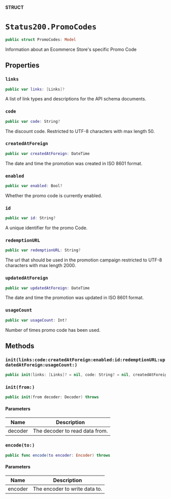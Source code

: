 **STRUCT**

# `Status200.PromoCodes`

```swift
public struct PromoCodes: Model
```

Information about an Ecommerce Store's specific Promo Code

## Properties
### `links`

```swift
public var links: [Links]?
```

A list of link types and descriptions for the API schema documents.

### `code`

```swift
public var code: String?
```

The discount code. Restricted to UTF-8 characters with max length 50.

### `createdAtForeign`

```swift
public var createdAtForeign: DateTime
```

The date and time the promotion was created in ISO 8601 format.

### `enabled`

```swift
public var enabled: Bool?
```

Whether the promo code is currently enabled.

### `id`

```swift
public var id: String?
```

A unique identifier for the promo Code.

### `redemptionURL`

```swift
public var redemptionURL: String?
```

The url that should be used in the promotion campaign restricted to UTF-8 characters with max length 2000.

### `updatedAtForeign`

```swift
public var updatedAtForeign: DateTime
```

The date and time the promotion was updated in ISO 8601 format.

### `usageCount`

```swift
public var usageCount: Int?
```

Number of times promo code has been used.

## Methods
### `init(links:code:createdAtForeign:enabled:id:redemptionURL:updatedAtForeign:usageCount:)`

```swift
public init(links: [Links]? = nil, code: String? = nil, createdAtForeign: Date? = nil, enabled: Bool? = nil, id: String? = nil, redemptionURL: String? = nil, updatedAtForeign: Date? = nil, usageCount: Int? = nil)
```

### `init(from:)`

```swift
public init(from decoder: Decoder) throws
```

#### Parameters

| Name | Description |
| ---- | ----------- |
| decoder | The decoder to read data from. |

### `encode(to:)`

```swift
public func encode(to encoder: Encoder) throws
```

#### Parameters

| Name | Description |
| ---- | ----------- |
| encoder | The encoder to write data to. |
